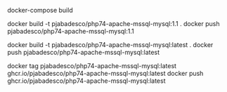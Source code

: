 docker-compose build

docker build -t pjabadesco/php74-apache-mssql-mysql:1.1 .
docker push pjabadesco/php74-apache-mssql-mysql:1.1

docker build -t pjabadesco/php74-apache-mssql-mysql:latest .
docker push pjabadesco/php74-apache-mssql-mysql:latest

docker tag pjabadesco/php74-apache-mssql-mysql:latest ghcr.io/pjabadesco/php74-apache-mssql-mysql:latest
docker push ghcr.io/pjabadesco/php74-apache-mssql-mysql:latest
